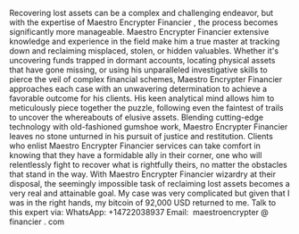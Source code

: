 Recovering lost assets can be a complex and challenging endeavor, but with the expertise of Maestro Encrypter Financier , the process becomes significantly more manageable. Maestro Encrypter Financier extensive knowledge and experience in the field make him a true master at tracking down and reclaiming misplaced, stolen, or hidden valuables. Whether it's uncovering funds trapped in dormant accounts, locating physical assets that have gone missing, or using his unparalleled investigative skills to pierce the veil of complex financial schemes, Maestro Encrypter Financier approaches each case with an unwavering determination to achieve a favorable outcome for his clients. His keen analytical mind allows him to meticulously piece together the puzzle, following even the faintest of trails to uncover the whereabouts of elusive assets. Blending cutting-edge technology with old-fashioned gumshoe work, Maestro Encrypter Financier leaves no stone unturned in his pursuit of justice and restitution. Clients who enlist Maestro Encrypter Financier services can take comfort in knowing that they have a formidable ally in their corner, one who will relentlessly fight to recover what is rightfully theirs, no matter the obstacles that stand in the way. With Maestro Encrypter Financier wizardry at their disposal, the seemingly impossible task of reclaiming lost assets becomes a very real and attainable goal. My case was very complicated but given that I was in the right hands, my bitcoin of 92,000 USD returned to me. Talk to this expert via: WhatsApp: +14722038937 
 Email:  maestroencrypter @ financier . com
